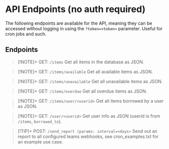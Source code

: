 # API Endpoints (no auth required)

The following endpoints are available for the API, meaning they can be accessed without logging in using
the `?token=<token>` parameter. Useful for cron jobs and such.

## Endpoints

> [!NOTE]+ GET: `/items`
> Get all items in the database as JSON.

> [!NOTE]+ GET: `/items/available`
> Get all available items as JSON.

> [!NOTE]+ GET: `/items/unavailable`
> Get all unavailable items as JSON.

> [!NOTE]+ GET: `/items/overdue`
> Get all overdue items as JSON.

> [!NOTE]+ GET: `/items/user/<userid>`
> Get all items borrowed by a user as JSON.

> [!NOTE]+ GET: `/user/<userid>`
> Get user info as JSON (userid is from `/items`, `borrowed_to`).

> [!TIP]+ POST: `/send_report (params: interval=<days>`
> Send out an report to all configured teams webhooks, see cron_examples.txt for an example use case.